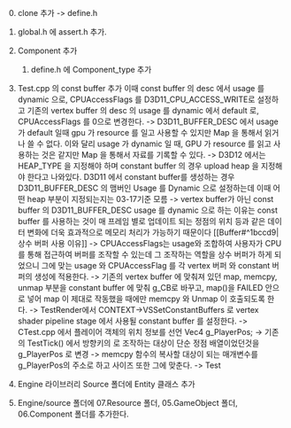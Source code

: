 0. clone 추가 -> define.h
0. global.h 에 assert.h 추가. 
2. Component 추가
	1.  define.h 에 Component_type 추가

3. Test.cpp 의 const buffer 추가
이때 const buffer 의 desc 에서 usage 를 dynamic 으로, CPUAccessFlags 를 D3D11_CPU_ACCESS_WRITE로 설정하고 기존의 vertex buffer 의 desc 의 usage 를 dynamic 에서 default 로, CPUAccessFlags 를 0으로 변경한다. 
->
	D3D11_BUFFER_DESC 에서 usage 가 default 일때 gpu 가 resource 를 일고 사용할 수 있지만 Map 을 통해서 읽거나 쓸 수 없다. 이와 달리 usage 가 dynamic 일 때, GPU 가 resource 를 읽고 사용하는 것은 같지만 Map 을 통해서 자료를 기록할 수 있다.
->
	D3D12 에서는 HEAP_TYPE 을 지정해야 하며 constant buffer 의 경우 upload heap 을 지정해야 한다고 나와있다. D3D11 에서 constant buffer를 생성하는 경우 D3D11_BUFFER_DESC 의 맴버인 Usage 를 Dynamic 으로 설정하는데 이때 어떤 heap 부분이 지정되는지는 03-17기준 모름
->
	vertex buffer가 아닌 const buffer 의 D3D11_BUFFER_DESC usage 를 dynamic 으로 하는 이유는 const buffer 를 사용하는 것이 매 프레임 별로 업데이트 되는 정점의 위치 등과 같은 데이터 변화에 더욱 효과적으로 메모리 처리가 가능하기 때문이다 [[Buffer#^1bccd9|상수 버퍼 사용 이유]]
->
	CPUAccessFlags는 usage와 조합하여 사용자가 CPU를 통해 접근하여 버퍼를 조작할 수 있는데 그 조작하는 역할을 상수 버퍼가 하게 되었으니 그에 맞는 usage 와 CPUAccessFlag 를 각 vertex 버퍼 와 constant 버퍼의 생성에 적용한다.
->
	기존의 vertex buffer 에 맞춰져 있던 map, memcpy, unmap 부분을 constant buffer 에 맞춰 g_CB로 바꾸고, map()을 FAILED 안으로 넣어 map 이 제대로 작동했을 때에만 memcpy 와 Unmap 이 호출되도록 한다.
->
	TestRender에서 CONTEXT->VSSetConstantBuffers 로 vertex shader pipeline stage 에서 사용될 constant buffer 를 설정한다.
->
	CTest.cpp 에서 플레이어 객체의 위치 정보를 선언 
	Vec4 g_PlayerPos;
	-> 기존의 TestTick() 에서 방향키의 로 조작하는 대상이 단순 정점 배열이었던것을 g_PlayerPos 로 변경
	-> memcpy 함수의 복사할 대상이 되는 매개변수를 g_PlayerPos의 주소로 하고 사이즈 또한 그에 맞춘다.
->
	Test

4. Engine 라이브러리 Source 폴더에 Entity 클래스 추가

5. Engine/source 폴더에 07.Resource 폴더, 05.GameObject 폴더, 06.Component 폴더를 추가한다.

